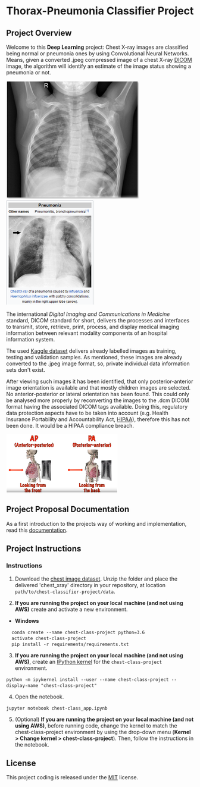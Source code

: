 [//]: # (Image References)

[image1]: ./images/IM-0115-0001_sample_input.jpeg "Normal chest image:"
[image2]: ./images/pneumonia_lung_example_small.PNG "Pneumonia chest image:"
[image3]: ./images/AP_PA_orientation_small.PNG "Orientation"

# Thorax-Pneumonia Classifier Project

## Project Overview
Welcome to this **Deep Learning** project: Chest X-ray images are classified being normal or pneumonia ones by using Convolutional Neural Networks. Means, given a converted .jpeg compressed image of a chest X-ray [DICOM](https://www.dicomstandard.org/) image, the algorithm will identify an estimate of the image status showing a pneumonia or not. 

![Normal chest image:][image1]		![Pneumonia chest image:][image2]

The international _Digital Imaging and Communications in Medicine_ standard, DICOM standard for short, delivers the processes and interfaces to transmit, store, retrieve, print, process, and display medical imaging information between relevant modality components of an hospital information system.

The used [Kaggle dataset](https://www.kaggle.com/paultimothymooney/chest-xray-pneumonia/version/2) delivers already labelled images as training, testing and validation samples. As mentioned, these images are already converted to the .jpeg image format, so, private individual data information sets don't exist.

After viewing such images it has been identified, that only posterior-anterior image orientation is available and that mostly children images are selected. No anterior-posterior or lateral orientation has been found. This could only be analysed more properly by reconverting the images to the .dcm DICOM format having the associated DICOM tags available. Doing this, regulatory data protection aspects have to be taken into account (e.g. Health Insurance Portability and Accountability Act, [HIPAA](https://hipaa.com/)), therefore this has not been done. It would be a HIPAA compliance breach.

![Orientation][image3]

## Project Proposal Documentation
As a first introduction to the projects way of working and implementation, read this [documentation](https://github.com/IloBe/CNN_Thorax-Pneumonia_Classifier/blob/master/CapstoneProposal_chest-pneumonia-classifier.pdf).


## Project Instructions
### Instructions

1. Download the [chest image dataset](https://www.kaggle.com/paultimothymooney/chest-xray-pneumonia/version/2). Unzip the folder and place the delivered 'chest_xray' directory in your repository, at location `path/to/chest-classifier-project/data`.

2. **If you are running the project on your local machine (and not using AWS)** create and activate a new environment.
  - __Windows__
  ```
	conda create --name chest-class-project python=3.6
	activate chest-class-project
	pip install -r requirements/requirements.txt
  ```
  
3. **If you are running the project on your local machine (and not using AWS)**, create an [IPython kernel](http://ipython.readthedocs.io/en/stable/install/kernel_install.html) for the `chest-class-project` environment. 
```
python -m ipykernel install --user --name chest-class-project --display-name "chest-class-project"
```

4. Open the notebook.
```
jupyter notebook chest-class_app.ipynb
```

5. (Optional) **If you are running the project on your local machine (and not using AWS)**, before running code, change the kernel to match the chest-class-project environment by using the drop-down menu (**Kernel > Change kernel > chest-class-project**). Then, follow the instructions in the notebook.


## License
This project coding is released under the [MIT](https://github.com/IloBe/CNN_Thorax-Pneumonia_Classifier/blob/master/LICENSE) license.










